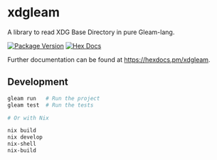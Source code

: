 # xdgleam

A library to read XDG Base Directory in pure Gleam-lang.

[![Package Version](https://img.shields.io/hexpm/v/xdgleam)](https://hex.pm/packages/xdgleam)
[![Hex Docs](https://img.shields.io/badge/hex-docs-ffaff3)](https://hexdocs.pm/xdgleam/)

Further documentation can be found at <https://hexdocs.pm/xdgleam>.

## Development

```sh
gleam run   # Run the project
gleam test  # Run the tests

# Or with Nix

nix build
nix develop
nix-shell
nix-build
```
